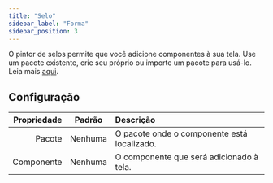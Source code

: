 ```yaml
---
title: "Selo"
sidebar_label: "Forma"
sidebar_position: 3
---
```


O pintor de selos permite que você adicione componentes à sua tela. Use um pacote existente, crie seu próprio ou importe um pacote para usá-lo. Leia mais [aqui](../pack).

## Configuração

| Propriedade | Padrão  | Descrição                                   |
| -----------:|:-------:|:------------------------------------------- |
|      Pacote | Nenhuma | O pacote onde o componente está localizado. |
|  Componente | Nenhuma | O componente que será adicionado à tela.    |
